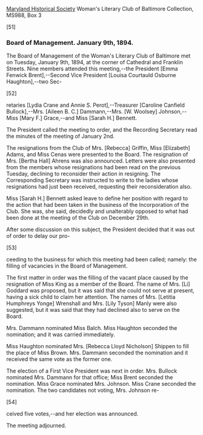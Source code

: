 [Maryland Historical Society](http://mdhs.org/) Woman's Literary Club of Baltimore Collection, MS988, Box 3

[51]

### Board of Management. January 9th, 1894.

The Board of Management of the Woman's Literary Club of Baltimore met on Tuesday, January 9th, 1894, at the corner of Cathedral and Franklin Streets. Nine members attended this meeting,--the President [Emma Fenwick Brent],--Second Vice President [Louisa Courtauld Osburne Haughton],--two Sec-

[52]

retaries [Lydia Crane and Annie S. Perot],--Treasurer [Caroline Canfield Bullock],--Mrs. [Aileen B. C.] Dammann,--Mrs. [W. Woolsey] Johnson,--Miss [Mary F.] Grace,--and Miss [Sarah H.] Bennett.

The President called the meeting to order, and the Recording Secretary read the minutes of the meeting of January 2nd.

The resignations from the Club of Mrs. [Rebecca] Griffin, Miss [Elizabeth] Adams, and Miss Cenas were presented to the Board. The resignation of Mrs. [Bertha Hall] Ahrens was also announced. Letters were also presented from the members whose resignations had been read on the previous Tuesday, declining to reconsider their action in resigning. The Corresponding Secretary was instructed to write to the ladies whose resignations had just been received, requesting their reconsideration also.

Miss [Sarah H.] Bennett asked leave to define her position with regard to the action that had been taken in the business of the Incorporation of the Club. She was, she said, decidedly and unalterably opposed to what had been done at the meeting of the Club on December 29th.

After some discussion on this subject, the President decided that it was out of order to delay our pro-

[53]

ceeding to the business for which this meeting had been called; namely: the filling of vacancies in the Board of Management.

The first matter in order was the filling of the vacant place caused by the resignation of Miss King as a member of the Board. The name of Mrs. [Li] Goddard was proposed, but it was said that she could not serve at present, having a sick child to claim her attention. The names of Mrs. [Letitia Humphreys Yonge] Wrenshall and Mrs. [Lily Tyson] Manly were also suggested, but it was said that they had declined also to serve on the Board.

Mrs. Dammann nominated Miss Balch. Miss Haughton seconded the nomination; and it was carried immediately.

Miss Haughton nominated Mrs. [Rebecca Lloyd Nicholson] Shippen to fill the place of Miss Brown. Mrs. Dammann seconded the nomination and it received the same vote as the former one.

The election of a First Vice President was next in order. Mrs. Bullock nominated Mrs. Dammann for that office; Miss Brent seconded the nomination. Miss Grace nominated Mrs. Johnson. Miss Crane seconded the nomination. The two candidates not voting, Mrs. Johnson re-

[54]

ceived five votes,--and her election was announced.

The meeting adjourned.